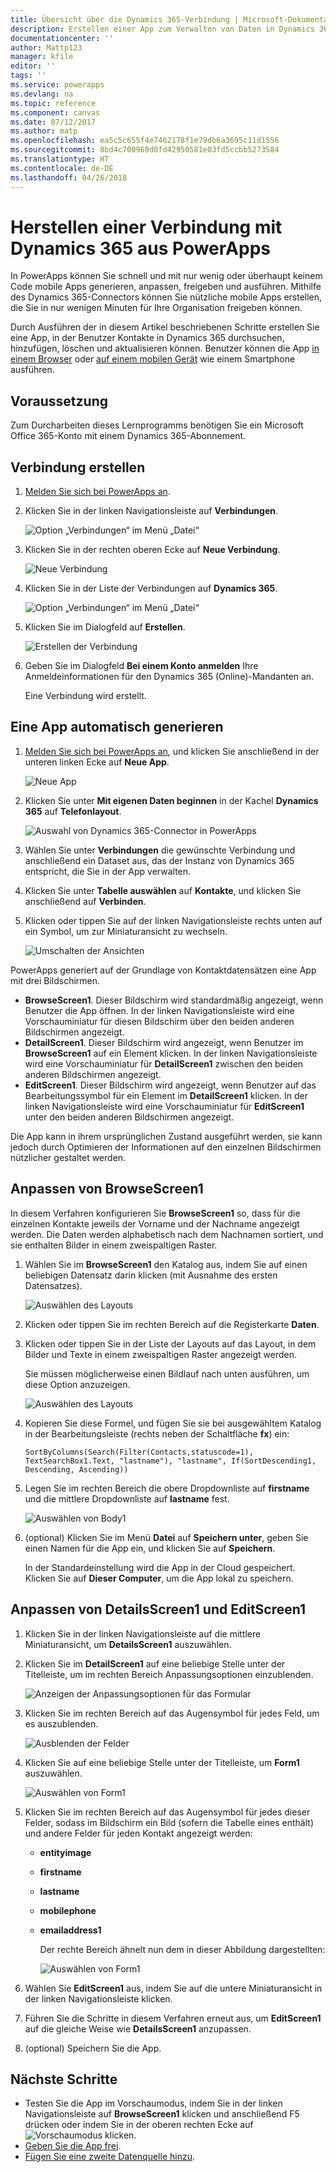 ```yaml
---
title: Übersicht über die Dynamics 365-Verbindung | Microsoft-Dokumentation
description: Erstellen einer App zum Verwalten von Daten in Dynamics 365
documentationcenter: ''
author: Mattp123
manager: kfile
editor: ''
tags: ''
ms.service: powerapps
ms.devlang: na
ms.topic: reference
ms.component: canvas
ms.date: 07/12/2017
ms.author: matp
ms.openlocfilehash: ea5c5c655f4e7462178f1e79db6a3695c11d1556
ms.sourcegitcommit: 8bd4c700969d0fd42950581e03fd5ccbb5273584
ms.translationtype: HT
ms.contentlocale: de-DE
ms.lasthandoff: 04/26/2018
---
```

# <a name="connect-to-dynamics-365-from-powerapps"></a>Herstellen einer Verbindung mit Dynamics 365 aus PowerApps
In PowerApps können Sie schnell und mit nur wenig oder überhaupt keinem Code mobile Apps generieren, anpassen, freigeben und ausführen. Mithilfe des Dynamics 365-Connectors können Sie nützliche mobile Apps erstellen, die Sie in nur wenigen Minuten für Ihre Organisation freigeben können.

Durch Ausführen der in diesem Artikel beschriebenen Schritte erstellen Sie eine App, in der Benutzer Kontakte in Dynamics 365 durchsuchen, hinzufügen, löschen und aktualisieren können. Benutzer können die App [in einem Browser](../../../user/run-app-browser.md) oder [auf einem mobilen Gerät](../../../user/run-app-client.md) wie einem Smartphone ausführen.

## <a name="prerequisite"></a>Voraussetzung
Zum Durcharbeiten dieses Lernprogramms benötigen Sie ein Microsoft Office 365-Konto mit einem Dynamics 365-Abonnement.

## <a name="create-a-connection"></a>Verbindung erstellen
1. [Melden Sie sich bei PowerApps an](https://web.powerapps.com/).
2. Klicken Sie in der linken Navigationsleiste auf **Verbindungen**.
   
    ![Option „Verbindungen“ im Menü „Datei“](./media/connection-dynamics-crmonline/file-connections.png)
3. Klicken Sie in der rechten oberen Ecke auf **Neue Verbindung**.
   
    ![Neue Verbindung](./media/connection-dynamics-crmonline/new-connection.png)
4. Klicken Sie in der Liste der Verbindungen auf **Dynamics 365**.
   
    ![Option „Verbindungen“ im Menü „Datei“](./media/connection-dynamics-crmonline/connection-d365.png)
5. Klicken Sie im Dialogfeld auf **Erstellen**.
   
    ![Erstellen der Verbindung](./media/connection-dynamics-crmonline/create-connection.png)
6. Geben Sie im Dialogfeld **Bei einem Konto anmelden** Ihre Anmeldeinformationen für den Dynamics 365 (Online)-Mandanten an.
   
    Eine Verbindung wird erstellt.

## <a name="generate-an-app-automatically"></a>Eine App automatisch generieren
1. [Melden Sie sich bei PowerApps an](https://web.powerapps.com/), und klicken Sie anschließend in der unteren linken Ecke auf **Neue App**.
   
    ![Neue App](./media/connection-dynamics-crmonline/new-app.png)
2. Klicken Sie unter **Mit eigenen Daten beginnen** in der Kachel **Dynamics 365** auf **Telefonlayout**.
   
    ![Auswahl von Dynamics 365-Connector in PowerApps](./media/connection-dynamics-crmonline/phonelayout.png)
3. Wählen Sie unter **Verbindungen** die gewünschte Verbindung und anschließend ein Dataset aus, das der Instanz von Dynamics 365 entspricht, die Sie in der App verwalten.
4. Klicken Sie unter **Tabelle auswählen** auf **Kontakte**, und klicken Sie anschließend auf **Verbinden**.
5. Klicken oder tippen Sie auf der linken Navigationsleiste rechts unten auf ein Symbol, um zur Miniaturansicht zu wechseln.
   
    ![Umschalten der Ansichten](./media/connection-dynamics-crmonline/toggle-view.png)

PowerApps generiert auf der Grundlage von Kontaktdatensätzen eine App mit drei Bildschirmen.

* **BrowseScreen1**. Dieser Bildschirm wird standardmäßig angezeigt, wenn Benutzer die App öffnen. In der linken Navigationsleiste wird eine Vorschauminiatur für diesen Bildschirm über den beiden anderen Bildschirmen angezeigt.
* **DetailScreen1**. Dieser Bildschirm wird angezeigt, wenn Benutzer im **BrowseScreen1** auf ein Element klicken.  In der linken Navigationsleiste wird eine Vorschauminiatur für **DetailScreen1** zwischen den beiden anderen Bildschirmen angezeigt.
* **EditScreen1**. Dieser Bildschirm wird angezeigt, wenn Benutzer auf das Bearbeitungssymbol für ein Element im **DetailScreen1** klicken. In der linken Navigationsleiste wird eine Vorschauminiatur für **EditScreen1** unter den beiden anderen Bildschirmen angezeigt.

Die App kann in ihrem ursprünglichen Zustand ausgeführt werden, sie kann jedoch durch Optimieren der Informationen auf den einzelnen Bildschirmen nützlicher gestaltet werden.

## <a name="customize-browsescreen1"></a>Anpassen von BrowseScreen1
In diesem Verfahren konfigurieren Sie **BrowseScreen1** so, dass für die einzelnen Kontakte jeweils der Vorname und der Nachname angezeigt werden. Die Daten werden alphabetisch nach dem Nachnamen sortiert, und sie enthalten Bilder in einem zweispaltigen Raster.

1. Wählen Sie im **BrowseScreen1** den Katalog aus, indem Sie auf einen beliebigen Datensatz darin klicken (mit Ausnahme des ersten Datensatzes).
   
    ![Auswählen des Layouts](./media/connection-dynamics-crmonline/select-gallery.png)
2. Klicken oder tippen Sie im rechten Bereich auf die Registerkarte **Daten**.
3. Klicken oder tippen Sie in der Liste der Layouts auf das Layout, in dem Bilder und Texte in einem zweispaltigen Raster angezeigt werden.
   
    Sie müssen möglicherweise einen Bildlauf nach unten ausführen, um diese Option anzuzeigen.
   
    ![Auswählen des Layouts](./media/connection-dynamics-crmonline/select-layout.png)
4. Kopieren Sie diese Formel, und fügen Sie sie bei ausgewähltem Katalog in der Bearbeitungsleiste (rechts neben der Schaltfläche **fx**) ein:
   
    `SortByColumns(Search(Filter(Contacts,statuscode=1), TextSearchBox1.Text, "lastname"), "lastname", If(SortDescending1, Descending, Ascending))`
5. Legen Sie im rechten Bereich die obere Dropdownliste auf **firstname** und die mittlere Dropdownliste auf **lastname** fest.
   
    ![Auswählen von Body1](./media/connection-dynamics-crmonline/firstname-lastname.png)
6. (optional) Klicken Sie im Menü **Datei** auf **Speichern unter**, geben Sie einen Namen für die App ein, und klicken Sie auf **Speichern**.
   
    In der Standardeinstellung wird die App in der Cloud gespeichert. Klicken Sie auf **Dieser Computer**, um die App lokal zu speichern.

## <a name="customize-detailsscreen1-and-editscreen1"></a>Anpassen von DetailsScreen1 und EditScreen1
1. Klicken Sie in der linken Navigationsleiste auf die mittlere Miniaturansicht, um **DetailsScreen1** auszuwählen.
2. Klicken Sie im **DetailScreen1** auf eine beliebige Stelle unter der Titelleiste, um im rechten Bereich Anpassungsoptionen einzublenden.
   
    ![Anzeigen der Anpassungsoptionen für das Formular](./media/connection-dynamics-crmonline/show-customization.png)
3. Klicken Sie im rechten Bereich auf das Augensymbol für jedes Feld, um es auszublenden.
   
    ![Ausblenden der Felder](./media/connection-dynamics-crmonline/hide-field.png)
4. Klicken Sie auf eine beliebige Stelle unter der Titelleiste, um **Form1** auszuwählen.
   
    ![Auswählen von Form1](./media/connection-dynamics-crmonline/select-form1.png)
5. Klicken Sie im rechten Bereich auf das Augensymbol für jedes dieser Felder, sodass im Bildschirm ein Bild (sofern die Tabelle eines enthält) und andere Felder für jeden Kontakt angezeigt werden:
   
   * **entityimage**
   * **firstname**
   * **lastname**
   * **mobilephone**
   * **emailaddress1**
     
     Der rechte Bereich ähnelt nun dem in dieser Abbildung dargestellten:
     
     ![Auswählen von Form1](./media/connection-dynamics-crmonline/show-fields.png)
6. Wählen Sie **EditScreen1** aus, indem Sie auf die untere Miniaturansicht in der linken Navigationsleiste klicken.
7. Führen Sie die Schritte in diesem Verfahren erneut aus, um **EditScreen1** auf die gleiche Weise wie **DetailsScreen1** anzupassen.
8. (optional) Speichern Sie die App.

## <a name="next-steps"></a>Nächste Schritte
* Testen Sie die App im Vorschaumodus, indem Sie in der linken Navigationsleiste auf **BrowseScreen1** klicken und anschließend F5 drücken oder indem Sie in der oberen rechten Ecke auf ![Vorschaumodus](./media/connection-dynamics-crmonline/runpowerapp.png) klicken.
* [Geben Sie die App frei](../share-app.md).
* [Fügen Sie eine zweite Datenquelle hinzu](../add-data-connection.md).


